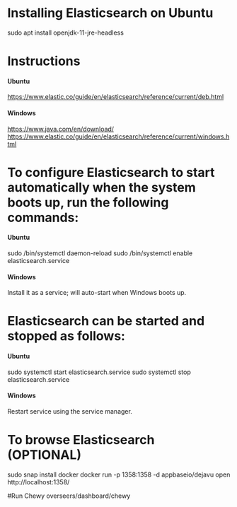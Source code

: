 # Installing Elasticsearch on Ubuntu
sudo apt install openjdk-11-jre-headless

# Instructions
#### Ubuntu
https://www.elastic.co/guide/en/elasticsearch/reference/current/deb.html

#### Windows
https://www.java.com/en/download/
https://www.elastic.co/guide/en/elasticsearch/reference/current/windows.html

# To configure Elasticsearch to start automatically when the system boots up, run the following commands:
#### Ubuntu
sudo /bin/systemctl daemon-reload
sudo /bin/systemctl enable elasticsearch.service

#### Windows
Install it as a service; will auto-start when Windows boots up.

# Elasticsearch can be started and stopped as follows:
#### Ubuntu
sudo systemctl start elasticsearch.service
sudo systemctl stop elasticsearch.service

#### Windows
Restart service using the service manager.

# To browse Elasticsearch (OPTIONAL)
sudo snap install docker
docker run -p 1358:1358 -d appbaseio/dejavu
open http://localhost:1358/

#Run Chewy
overseers/dashboard/chewy